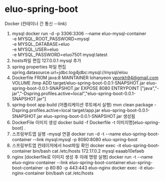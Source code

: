 # eluo-spring-boot
Docker (컨테이너 간 통신 --link)
1. mysql 
docker run -d -p 3306:3306 --name eluo-mysql-container  \
-e MYSQL_ROOT_PASSWORD=mysql \
-e MYSQL_DATABASE=eluo \
-e MYSQL_USER=eluo \
-e MYSQL_PASSWORD=eluo7501 mysql:latest
2. hosts파일 편집
127.0.0.1   mysql 추가
3. spring properties 파일 편집
spring.datasource.url=jdbc:log4jdbc:mysql://mysql/elou
4. Dockerfile
FROM java:8
MAINTAINER lohanyeon <yeonkh94@gmail.com>
VOLUME /tmp
ADD target/eluo-spring-boot-0.0.1-SNAPSHOT.jar eluo-spring-boot-0.0.1-SNAPSHOT.jar
EXPOSE 8080
ENTRYPOINT ["java","-jar","-Dspring.profiles.active=local","eluo-spring-boot-0.0.1-SNAPSHOT.jar"]
5. spring-boot app build (어플리케이션 루트에서 실행)
mvn clean package -Dspring.profiles.active=local
target/app.jar eluo-spring-boot-0.0.1-SNAPSHOT.jar eluo-spring-boot-0.0.1-SNAPSHOT.jar 생성됨
6. DockerFile 이미지 생성
docker build -f Dockerfile -t 이미지명[eluo-spring-boot] .
7. 스프링부트앱 실행 -mysql 연결
docker run -d -t --name eluo-spring-boot-container
--link mysql:mysql -p 8080:8080 eluo-spring-boot 
8. 스프링부트앱 컨테이저에서 host파일 확인
            docker exec -it eluo-spring-boot-container bin/bash
            cat /etc/hosts
            172.17.0.2      mysql eaaab10efaeb
9. nginx [dockerfile로 이미지 생성 후 아래 명령 실행]
docker run -t --name eluo-nginx-container --link eluo-spring-boot-container:eluo-spring-boot-container -p 80:80 -p 443:443 eluo-nginx
docker exec -it eluo-nginx-container bin/bash
cat /etc/hosts
